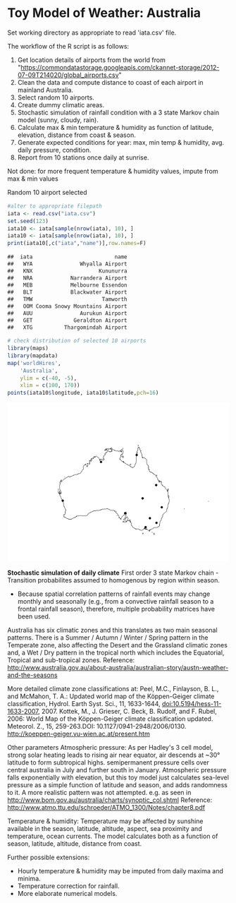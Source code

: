 Toy Model of Weather: Australia
================

Set working directory as appropriate to read 'iata.csv' file.

The workflow of the R script is as follows:
1. Get location details of airports from the world from "<https://commondatastorage.googleapis.com/ckannet-storage/2012-07-09T214020/global_airports.csv>"
2. Clean the data and compute distance to coast of each airport in mainland Australia.
3. Select random 10 airports.
4. Create dummy climatic areas.
5. Stochastic simulation of rainfall condition with a 3 state Markov chain model (sunny, cloudy, rain).
6. Calculate max & min temperature & humidity as function of latitude, elevation, distance from coast & season.
7. Generate expected conditions for year: max, min temp & humidity, avg. daily pressure, condition.
8. Report from 10 stations once daily at sunrise.

Not done: for more frequent temperature & humidity values, impute from max & min values

Random 10 airport selected

``` r
#alter to appropriate filepath
iata <- read.csv("iata.csv") 
set.seed(123)
iata10 <- iata[sample(nrow(iata), 10), ]
iata10 <- iata[sample(nrow(iata), 10), ]
print(iata10[,c("iata","name")],row.names=F)
```

    ##  iata                          name
    ##   WYA               Whyalla Airport
    ##   KNX                     Kununurra
    ##   NRA            Narrandera Airport
    ##   MEB            Melbourne Essendon
    ##   BLT            Blackwater Airport
    ##   TMW                      Tamworth
    ##   OOM Cooma Snowy Mountains Airport
    ##   AUU               Aurukun Airport
    ##   GET             Geraldton Airport
    ##   XTG          Thargomindah Airport

``` r
# check distribution of selected 10 airports
library(maps)
library(mapdata)
map('worldHires',
    'Australia',
    ylim = c(-40, -5),
    xlim = c(100, 170))
points(iata10$longitude, iata10$latitude,pch=16)
```

![](README_files/figure-markdown_github/select10-1.png)

**Stochastic simulation of daily climate**
First order 3 state Markov chain - Transition probabilites assumed to homogenous by region within season.
- Because spatial correlation patterns of rainfall events may change monthly and seasonally (e.g., from a convective rainfall season to a frontal rainfall season), therefore, multiple probability matrices have been used.

Australia has six climatic zones and this translates as two main seasonal patterns. There is a Summer / Autumn / Winter / Spring pattern in the Temperate zone, also affecting the Desert and the Grassland climatic zones and, a Wet / Dry pattern in the tropical north which includes the Equatorial, Tropical and sub-tropical zones. Reference: <http://www.australia.gov.au/about-australia/australian-story/austn-weather-and-the-seasons>

More detailed climate zone classifications at:
Peel, M.C., Finlayson, B. L., and McMahon, T. A.: Updated world map of the Köppen-Geiger climate classification, Hydrol. Earth Syst. Sci., 11, 1633-1644, <doi:10.5194/hess-11-1633-2007>, 2007.
Kottek, M., J. Grieser, C. Beck, B. Rudolf, and F. Rubel, 2006: World Map of the Köppen-Geiger climate classification updated. Meteorol. Z., 15, 259-263.DOI: 10.1127/0941-2948/2006/0130. <http://koeppen-geiger.vu-wien.ac.at/present.htm>

Other parameters Atmospheric pressure:
As per Hadley's 3 cell model, strong solar heating leads to rising air near equator, air descends at ~30° latitude to form subtropical highs. semipermanent pressure cells over central australia in July and further south in January. Atmospheric pressure falls exponentially with elevation, but this toy model just calculates sea-level pressure as a simple function of latitude and season, and adds randomness to it. A more realistic pattern was not attempted. e.g. as seen in <http://www.bom.gov.au/australia/charts/synoptic_col.shtml> Reference: <http://www.atmo.ttu.edu/schroeder/ATMO_1300/Notes/chapter8.pdf>

Temperature & humidity:
Temperature may be affected by sunshine available in the season, latitude, altitude, aspect, sea proximity and temperature, ocean currents. The model calculates both as a function of season, latitude, altitude, distance from coast.

Further possible extensions:

-   Hourly temperature & humidity may be imputed from daily maxima and minima.
-   Temperature correction for rainfall.
-   More elaborate numerical models.
